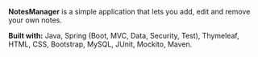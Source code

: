 **NotesManager** is a simple application that lets you add, edit and remove your own notes. 

**Built with:**
Java, Spring (Boot, MVC, Data, Security, Test), Thymeleaf, HTML, CSS, Bootstrap, MySQL, JUnit, Mockito, Maven.